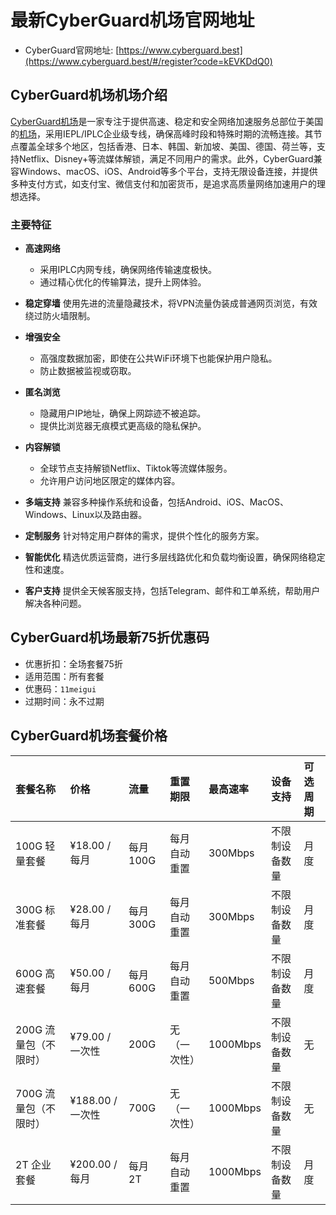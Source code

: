 # 最新CyberGuard机场官网地址

- CyberGuard官网地址: [https://www.cyberguard.best](https://www.cyberguard.best/#/register?code=kEVKDdQ0)

## CyberGuard机场机场介绍

[CyberGuard机场](https://www.11meigui.com/2024/cyberguard-vpn.html)是一家专注于提供高速、稳定和安全网络加速服务总部位于美国的[机场](https://clashsub.org)，采用IEPL/IPLC企业级专线，确保高峰时段和特殊时期的流畅连接。其节点覆盖全球多个地区，包括香港、日本、韩国、新加坡、美国、德国、荷兰等，支持Netflix、Disney+等流媒体解锁，满足不同用户的需求。此外，CyberGuard兼容Windows、macOS、iOS、Android等多个平台，支持无限设备连接，并提供多种支付方式，如支付宝、微信支付和加密货币，是追求高质量网络加速用户的理想选择。

### 主要特征

- **高速网络**
  - 采用IPLC内网专线，确保网络传输速度极快。
  - 通过精心优化的传输算法，提升上网体验。

- **稳定穿墙**
使用先进的流量隐藏技术，将VPN流量伪装成普通网页浏览，有效绕过防火墙限制。

- **增强安全**
  - 高强度数据加密，即使在公共WiFi环境下也能保护用户隐私。
  - 防止数据被监视或窃取。

- **匿名浏览**
  - 隐藏用户IP地址，确保上网踪迹不被追踪。
  - 提供比浏览器无痕模式更高级的隐私保护。

- **内容解锁**
   - 全球节点支持解锁Netflix、Tiktok等流媒体服务。
   - 允许用户访问地区限定的媒体内容。

- **多端支持**
兼容多种操作系统和设备，包括Android、iOS、MacOS、Windows、Linux以及路由器。

- **定制服务**
针对特定用户群体的需求，提供个性化的服务方案。

- **智能优化**
精选优质运营商，进行多层线路优化和负载均衡设置，确保网络稳定性和速度。

- **客户支持**
提供全天候客服支持，包括Telegram、邮件和工单系统，帮助用户解决各种问题。


## CyberGuard机场最新75折优惠码

- 优惠折扣：全场套餐75折
- 适用范围：所有套餐
- 优惠码：`11meigui`
- 过期时间：永不过期


## CyberGuard机场套餐价格

| **套餐名称**       | **价格**         | **流量**   | **重置期限**       | **最高速率**   | **设备支持**           |  **可选周期**               |
|:-------------------|:-------------------|:---------------|:---------------------------------------|:-----------------------------------|:------------------------|:---------------------------|
| 100G 轻量套餐      | ¥18.00 /每月     | 每月100G   | 每月自动重置       | 300Mbps       | 不限制设备数量          |  月度 |
| 300G 标准套餐      | ¥28.00 /每月     | 每月300G   | 每月自动重置       | 300Mbps        |  不限制设备数量          | 月度 | 
| 600G 高速套餐      | ¥50.00 /每月     | 每月600G   | 每月自动重置       | 500Mbps        | 不限制设备数量          | 月度 |
| 200G 流量包（不限时） | ¥79.00 /一次性   | 200G       | 无（一次性）       | 1000Mbps     | 不限制设备数量          | 无                         |
| 700G 流量包（不限时） | ¥188.00 /一次性  | 700G       | 无（一次性）       | 1000Mbps     | 不限制设备数量          | 无                         |
| 2T 企业套餐        | ¥200.00 /每月    | 每月2T     | 每月自动重置       | 1000Mbps      | 不限制设备数量          |  月度 | 




